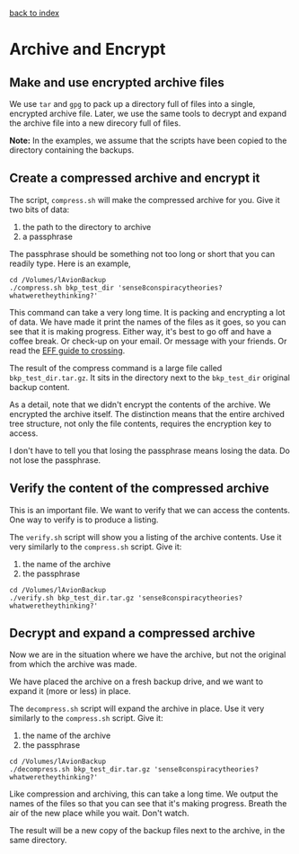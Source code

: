 ---
---
[back to index](index)
# Archive and Encrypt
## Make and use encrypted archive files

We use `tar` and `gpg` to pack up a directory full of files into a single,
encrypted archive file.  Later, we use the same tools to decrypt and expand
the archive file into a new direcory full of files.

**Note:** In the examples, we assume that the scripts have been copied
to the directory containing the backups.

## Create a compressed archive and encrypt it

The script, `compress.sh` will make the compressed archive for you.
Give it two bits of data:

1. the path to the directory to archive
2. a passphrase

The passphrase should be something not too long or short that you can readily type.
Here is an example,
```
cd /Volumes/lAvionBackup
./compress.sh bkp_test_dir 'sense8conspiracytheories?whatweretheythinking?'
```
This command can take a very long time.  It is packing and encrypting a lot
of data.  We have made it print the names of the files as it goes, so you
can see that it is making progress.  Either way, it's best to go off and
have a coffee break.  Or check-up on your email.  Or message with your friends.
Or read the
[EFF guide to crossing](https://www.eff.org/document/defending-privacy-us-border-guide-travelers-carrying-digital-devices).

The result of the compress command is a large file called `bkp_test_dir.tar.gz`.
It sits in the directory next to the `bkp_test_dir` original backup content.

As a detail, note that we didn't encrypt the contents of the archive.
We encrypted the archive itself.
The distinction means that the entire archived tree structure,
not only the file contents, requires the encryption key to access.

I don't have to tell you that losing the passphrase means losing the data.
Do not lose the passphrase.

## Verify the content of the compressed archive

This is an important file.  We want to verify that we can access the contents.
One way to verify is to produce a listing.

The `verify.sh` script will show you a listing of the archive contents.
Use it very similarly to the `compress.sh` script. Give it:

1. the name of the archive
2. the passphrase

```
cd /Volumes/lAvionBackup
./verify.sh bkp_test_dir.tar.gz 'sense8conspiracytheories?whatweretheythinking?'
```

## Decrypt and expand a compressed archive

Now we are in the situation where we have the archive, but not the original
from which the archive was made.

We have placed the archive on a fresh backup drive, and we want to expand
it (more or less) in place.

The `decompress.sh` script will expand the archive in place.
Use it very similarly to the `compress.sh` script. Give it:

1. the name of the archive
2. the passphrase

```
cd /Volumes/lAvionBackup
./decompress.sh bkp_test_dir.tar.gz 'sense8conspiracytheories?whatweretheythinking?'
```

Like compression and archiving, this can take a long time.  We output the
names of the files so that you can see that it's making progress.
Breath the air of the new place while you wait.  Don't watch.

The result will be a new copy of the backup files next to the archive,
in the same directory.
